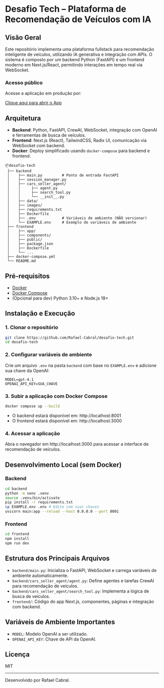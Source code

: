 # Desafio Tech – Plataforma de Recomendação de Veículos com IA

## Visão Geral

Este repositório implementa uma plataforma fullstack para recomendação inteligente de veículos, utilizando IA generativa e integração com APIs. O sistema é composto por um backend Python (FastAPI) e um frontend moderno em Next.js/React, permitindo interações em tempo real via WebSocket.

### Acesso público

Acesse a aplicação em produção por:

[Clique aqui para abrir o App](http://ec2-34-227-173-113.compute-1.amazonaws.com:3000/)

## Arquitetura

- **Backend**: Python, FastAPI, CrewAI, WebSocket, integração com OpenAI e ferramentas de busca de veículos.
- **Frontend**: Next.js (React), TailwindCSS, Radix UI, comunicação via WebSocket com backend.
- **Docker**: Deploy simplificado usando `docker-compose` para backend e frontend.

```
📦desafio-tech
 ├── backend
 │    ├── main.py         # Ponto de entrada FastAPI
 │    ├── session_manager.py
 │    ├── cars_seller_agent/
 │    │     ├── agent.py
 │    │     ├── search_tool.py
 │    │     └── __init__.py
 │    ├── data/
 │    ├── images/
 │    ├── requirements.txt
 │    ├── Dockerfile
 │    ├── .env            # Variáveis de ambiente (NÃO versionar)
 │    └── EXAMPLE.env     # Exemplo de variáveis de ambiente
 ├── frontend
 │    ├── app/
 │    ├── components/
 │    ├── public/
 │    ├── package.json
 │    ├── Dockerfile
 │    └── ...
 ├── docker-compose.yml
 └── README.md
```

## Pré-requisitos

- [Docker](https://www.docker.com/)
- [Docker Compose](https://docs.docker.com/compose/)
- (Opcional para dev) Python 3.10+ e Node.js 18+

## Instalação e Execução

### 1. Clonar o repositório
```bash
git clone https://github.com/Rafael-Cabral/desafio-tech.git
cd desafio-tech
```

### 2. Configurar variáveis de ambiente
Crie um arquivo `.env` na pasta `backend` com base no `EXAMPLE.env` e adicione sua chave da OpenAI:
```env
MODEL=gpt-4.1
OPENAI_API_KEY=SUA_CHAVE
```


### 3. Subir a aplicação com Docker Compose
```bash
docker compose up --build
```
- O backend estará disponível em: http://localhost:8001
- O frontend estará disponível em: http://localhost:3000

### 4. Acessar a aplicação
Abra o navegador em http://localhost:3000 para acessar a interface de recomendação de veículos.

## Desenvolvimento Local (sem Docker)

### Backend
```bash
cd backend
python -m venv .venv
source .venv/bin/activate
pip install -r requirements.txt
cp EXAMPLE.env .env # Edite com suas chaves
uvicorn main:app --reload --host 0.0.0.0 --port 8001
```

### Frontend
```bash
cd frontend
npm install
npm run dev
```

## Estrutura dos Principais Arquivos
- `backend/main.py`: Inicializa o FastAPI, WebSocket e carrega variáveis de ambiente automaticamente.
- `backend/cars_seller_agent/agent.py`: Define agentes e tarefas CrewAI para recomendação de veículos.
- `backend/cars_seller_agent/search_tool.py`: Implementa a lógica de busca de veículos.
- `frontend/`: Código do app Next.js, componentes, páginas e integração com backend.

## Variáveis de Ambiente Importantes
- `MODEL`: Modelo OpenAI a ser utilizado.
- `OPENAI_API_KEY`: Chave de API da OpenAI.

## Licença
MIT

---

Desenvolvido por Rafael Cabral.
